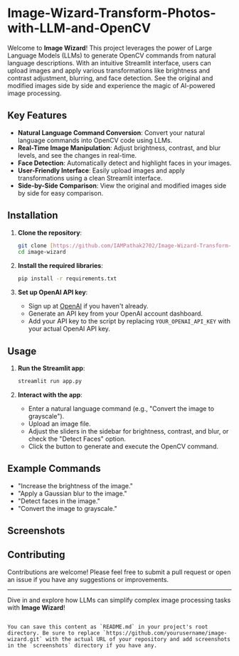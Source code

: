 # Image-Wizard-Transform-Photos-with-LLM-and-OpenCV

Welcome to **Image Wizard**! This project leverages the power of Large Language Models (LLMs) to generate OpenCV commands from natural language descriptions. With an intuitive Streamlit interface, users can upload images and apply various transformations like brightness and contrast adjustment, blurring, and face detection. See the original and modified images side by side and experience the magic of AI-powered image processing.

## Key Features
- **Natural Language Command Conversion**: Convert your natural language commands into OpenCV code using LLMs.
- **Real-Time Image Manipulation**: Adjust brightness, contrast, and blur levels, and see the changes in real-time.
- **Face Detection**: Automatically detect and highlight faces in your images.
- **User-Friendly Interface**: Easily upload images and apply transformations using a clean Streamlit interface.
- **Side-by-Side Comparison**: View the original and modified images side by side for easy comparison.

## Installation

1. **Clone the repository**:
    ```bash
    git clone [https://github.com/IAMPathak2702/Image-Wizard-Transform-Photos-with-LLM-and-OpenCV-.git](https://github.com/IAMPathak2702/Image-Wizard-Transform-Photos-with-LLM-and-OpenCV-.git)
    cd image-wizard
    ```

2. **Install the required libraries**:
    ```bash
    pip install -r requirements.txt
    ```

3. **Set up OpenAI API key**:
    - Sign up at [OpenAI](https://beta.openai.com/signup/) if you haven't already.
    - Generate an API key from your OpenAI account dashboard.
    - Add your API key to the script by replacing `YOUR_OPENAI_API_KEY` with your actual OpenAI API key.

## Usage

1. **Run the Streamlit app**:
    ```bash
    streamlit run app.py
    ```

2. **Interact with the app**:
    - Enter a natural language command (e.g., "Convert the image to grayscale").
    - Upload an image file.
    - Adjust the sliders in the sidebar for brightness, contrast, and blur, or check the "Detect Faces" option.
    - Click the button to generate and execute the OpenCV command.

## Example Commands

- "Increase the brightness of the image."
- "Apply a Gaussian blur to the image."
- "Detect faces in the image."
- "Convert the image to grayscale."

## Screenshots



## Contributing

Contributions are welcome! Please feel free to submit a pull request or open an issue if you have any suggestions or improvements.

---

Dive in and explore how LLMs can simplify complex image processing tasks with **Image Wizard**!
```

You can save this content as `README.md` in your project's root directory. Be sure to replace `https://github.com/yourusername/image-wizard.git` with the actual URL of your repository and add screenshots in the `screenshots` directory if you have any.
